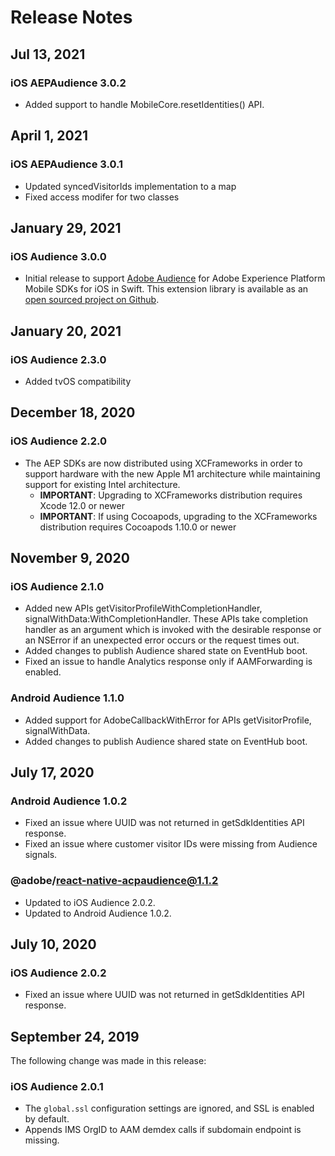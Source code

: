 # Release Notes

## Jul 13, 2021

### iOS AEPAudience 3.0.2

* Added support to handle MobileCore.resetIdentities() API.

## April 1, 2021

### iOS AEPAudience 3.0.1

* Updated syncedVisitorIds implementation to a map
* Fixed access modifer for two classes

## January 29, 2021

### iOS Audience 3.0.0

* Initial release to support [Adobe Audience](../adobe-audience-manager/)  for Adobe Experience Platform Mobile SDKs for iOS in Swift. This extension library is available as an [open sourced project on Github](https://github.com/adobe/aepsdk-audience-ios/).

## January 20, 2021

### iOS Audience 2.3.0

* Added tvOS compatibility

## December 18, 2020

### iOS Audience 2.2.0

* The AEP SDKs are now distributed using XCFrameworks in order to support hardware with the new Apple M1 architecture while maintaining support for existing Intel architecture.
  * **IMPORTANT**: Upgrading to XCFrameworks distribution requires Xcode 12.0 or newer
  * **IMPORTANT**: If using Cocoapods, upgrading to the XCFrameworks distribution requires Cocoapods 1.10.0 or newer

## November 9, 2020

### iOS Audience 2.1.0

* Added new APIs getVisitorProfileWithCompletionHandler, signalWithData:WithCompletionHandler. These APIs take completion handler as an argument which is invoked with the desirable response or an NSError if an unexpected error occurs or the request times out.
* Added changes to publish Audience shared state on EventHub boot.
* Fixed an issue to handle Analytics response only if AAMForwarding is enabled.

### Android Audience 1.1.0

* Added support for AdobeCallbackWithError for APIs getVisitorProfile, signalWithData.
* Added changes to publish Audience shared state on EventHub boot.

## July 17, 2020

### Android Audience 1.0.2

* Fixed an issue where UUID was not returned in getSdkIdentities API response.
* Fixed an issue where customer visitor IDs were missing from Audience signals.

### @adobe/react-native-acpaudience@1.1.2

* Updated to iOS Audience 2.0.2.
* Updated to Android Audience 1.0.2.

## July 10, 2020

### iOS Audience 2.0.2

* Fixed an issue where UUID was not returned in getSdkIdentities API response.

## September 24, 2019

The following change was made in this release:

### iOS Audience 2.0.1

* The `global.ssl` configuration settings are ignored, and SSL is enabled by default.
* Appends IMS OrgID to AAM demdex calls if subdomain endpoint is missing.

